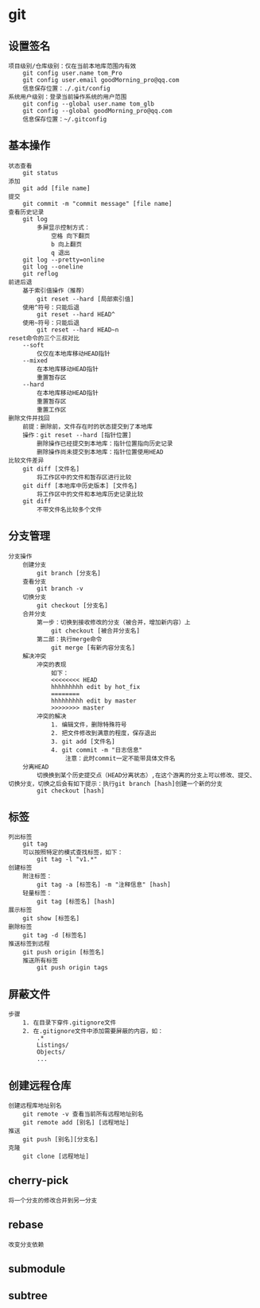 # git
## 设置签名
    项目级别/仓库级别：仅在当前本地库范围内有效
        git config user.name tom_Pro
        git config user.email goodMorning_pro@qq.com
        信息保存位置：./.git/config
    系统用户级别：登录当前操作系统的用户范围
        git config --global user.name tom_glb
        git config --global goodMorning_pro@qq.com
        信息保存位置：~/.gitconfig
## 基本操作
    状态查看
        git status
    添加
        git add [file name]
    提交
        git commit -m "commit message" [file name]
    查看历史记录
        git log
            多屏显示控制方式：
                空格 向下翻页
                b 向上翻页
                q 退出
        git log --pretty=online
        git log --oneline
        git reflog
    前进后退
        基于索引值操作（推荐）
            git reset --hard [局部索引值]
        使用^符号：只能后退
            git reset --hard HEAD^
        使用~符号：只能后退
            git reset --hard HEAD~n
    reset命令的三个三叔对比
        --soft
            仅仅在本地库移动HEAD指针
        --mixed
            在本地库移动HEAD指针
            重置暂存区
        --hard
            在本地库移动HEAD指针
            重置暂存区
            重置工作区
    删除文件并找回
        前提：删除前，文件存在时的状态提交到了本地库
        操作：git reset --hard [指针位置]
            删除操作已经提交到本地库：指针位置指向历史记录
            删除操作尚未提交到本地库：指针位置使用HEAD
    比较文件差异
        git diff [文件名]
            将工作区中的文件和暂存区进行比较
        git diff [本地库中历史版本] [文件名]
            将工作区中的文件和本地库历史记录比较
        git diff
            不带文件名比较多个文件
## 分支管理
    分支操作
        创建分支
            git branch [分支名]
        查看分支
            git branch -v
        切换分支
            git checkout [分支名]
        合并分支
            第一步：切换到接收修改的分支（被合并，增加新内容）上
                git checkout [被合并分支名]
            第二部：执行merge命令
                git merge [有新内容分支名]
        解决冲突
            冲突的表现
                如下：
                <<<<<<<< HEAD
                hhhhhhhhh edit by hot_fix
                ========
                hhhhhhhhh edit by master
                >>>>>>>> master
            冲突的解决
                1. 编辑文件，删除特殊符号
                2. 把文件修改到满意的程度，保存退出
                3. git add [文件名]
                4. git commit -m "日志信息"
                    注意：此时commit一定不能带具体文件名
        分离HEAD
            切换换到某个历史提交点（HEAD分离状态）,在这个游离的分支上可以修改、提交、切换分支，切换之后会有如下提示：执行git branch [hash]创建一个新的分支
            git checkout [hash]
## 标签
    列出标签
        git tag
        可以按照特定的模式查找标签，如下：
            git tag -l "v1.*"
    创建标签
        附注标签：
            git tag -a [标签名] -m "注释信息" [hash]
        轻量标签：
            git tag [标签名] [hash]
    展示标签
        git show [标签名]
    删除标签
        git tag -d [标签名]
    推送标签到远程
        git push origin [标签名]
        推送所有标签
            git push origin tags
## 屏蔽文件
    步骤
        1. 在目录下穿件.gitignore文件
        2. 在.gitignore文件中添加需要屏蔽的内容，如：
            .*
            Listings/
            Objects/
            ...
## 创建远程仓库
    创建远程库地址别名
        git remote -v 查看当前所有远程地址别名
        git remote add [别名] [远程地址]
    推送
        git push [别名][分支名]
    克隆
        git clone [远程地址]
## cherry-pick
    将一个分支的修改合并到另一分支
## rebase
    改变分支依赖
## submodule
## subtree